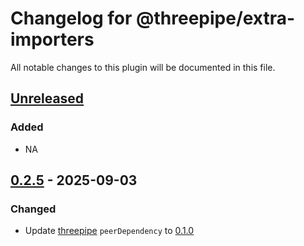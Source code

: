 # Changelog for @threepipe/extra-importers

All notable changes to this plugin will be documented in this file.

[//]: # (The format is based on [Keep a Changelog]&#40;https://keepachangelog.com/en/1.1.0/&#41;, and this project adheres to [Semantic Versioning]&#40;https://semver.org/spec/v2.0.0.html&#41;.)

## [Unreleased]

### Added

- NA

## [0.2.5] - 2025-09-03

### Changed

- Update [threepipe](https://threepipe.org/) `peerDependency` to [0.1.0](https://github.com/repalash/threepipe/releases/tag/v0.1.0)

[unreleased]: https://github.com/repalash/threepipe/tree/dev/plugins/extra-importers
[0.2.5]: https://github.com/repalash/threepipe/releases/tag/@threepipe/plugins-extra-importers-0.2.5
[0.2.4]: https://github.com/repalash/threepipe/releases/tag/@threepipe/plugins-extra-importers-0.2.4
